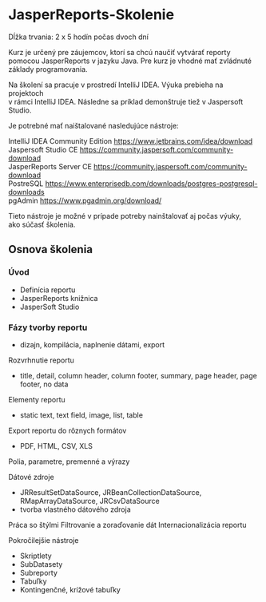 # JasperReports-Skolenie

Dĺžka trvania: 2 x 5 hodín počas dvoch dní  

Kurz je určený pre záujemcov, ktorí sa chcú naučiť vytvárať reporty  
pomocou JasperReports v jazyku Java. Pre kurz je vhodné mať zvládnuté  
základy programovania. 

Na školení sa pracuje v prostredí IntelliJ IDEA. Výuka prebieha na projektoch  
v rámci IntelliJ IDEA. Následne sa príklad demonštruje tiež v Jaspersoft Studio.  

Je potrebné mať naištalované nasledujúce nástroje:

IntelliJ IDEA Community Edition  https://www.jetbrains.com/idea/download  
Jaspersoft Studio CE  https://community.jaspersoft.com/community-download  
JasperReports Server CE  https://community.jaspersoft.com/community-download  
PostreSQL https://www.enterprisedb.com/downloads/postgres-postgresql-downloads  
pgAdmin https://www.pgadmin.org/download/  

Tieto nástroje je možné v prípade potreby nainštalovať aj počas výuky,  
ako súčasť školenia.  

## Osnova školenia

### Úvod
- Definícia reportu
- JasperReports knižnica
- JasperSoft Studio

### Fázy tvorby reportu  
 - dizajn, kompilácia, naplnenie dátami, export
 
Rozvrhnutie reportu
 - title, detail, column header, column footer, summary, 
   page header, page footer, no data

Elementy reportu
 - static text, text field, image, list, table

Export reportu do rôznych formátov
- PDF, HTML, CSV, XLS

Polia, parametre, premenné a výrazy

Dátové zdroje
 - JRResultSetDataSource, JRBeanCollectionDataSource, 
   RMapArrayDataSource, JRCsvDataSource
 - tvorba vlastného dátového zdroja

Práca so štýlmi
Filtrovanie a zoraďovanie dát
Internacionalizácia reportu

Pokročilejšie nástroje
- Skriptlety
- SubDatasety
- Subreporty
- Tabuľky
- Kontingenčné, krížové tabuľky


